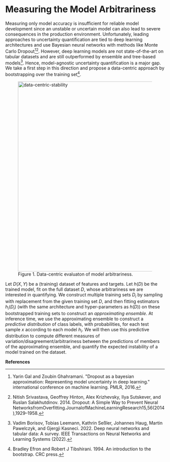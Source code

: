 # Measuring the Model Arbitrariness

Measuring only model accuracy is insufficient for reliable model development since an unstable or uncertain model can also lead
to severe consequences in the production environment. Unfortunately, leading approaches to uncertainty quantification are
tied to deep learning architectures and use Bayesian neural networks with methods like Monte Carlo Dropout[^1][^2].
However, deep learning models are not state-of-the-art on tabular datasets and are still outperformed by ensemble and
tree-based models[^3]. Hence, model-agnostic uncertainty quantification is a major gap.
We take a first step in this direction and propose a data-centric approach by bootstrapping over the training set[^4].

<figure>
    <img width="600" alt="data-centric-stability" src="https://github.com/DataResponsibly/Virny/assets/42843889/71d4b50f-b6e9-4a46-bfb6-c510e3f28be7">
    <figcaption>Figure 1. Data-centric evaluaton of model arbitrariness.</figcaption>
</figure>

Let $D(X,Y)$ be a (training) dataset of features and targets. Let $h(D)$ be the trained model, fit on the full dataset $D$,
whose arbitrariness we are interested in quantifying.  We construct multiple training sets $D_i$ by sampling with replacement
from the given training set $D$, and then fitting estimators $h_i(D_i)$ (with the same architecture and hyper-parameters as $h(D)$)
on these bootstrapped training sets to construct an $\textit{approximating ensemble}$. At inference time, we use the approximating ensemble
to construct a $\textit{predictive distribution}$ of class labels, with probabilities, for each test sample $x$ according to each model $h_i$.
We will then use this predictive distribution to compute different measures of variation/disagreement/arbitrariness between
the predictions of members of the approximating ensemble, and quantify the expected instability of a model trained on the dataset.


**References**

[^1]: Yarin Gal and Zoubin Ghahramani. "Dropout as a bayesian approximation: Representing model uncertainty in deep learning." international conference on machine learning. PMLR, 2016.

[^2]: Nitish Srivastava, Geoffrey Hinton, Alex Krizhevsky, Ilya Sutskever, and Ruslan Salakhutdinov. 2014. Dropout: A Simple Way to Prevent Neural NetworksfromOverfitting.JournalofMachineLearningResearch15,56(2014),1929–1958.

[^3]: Vadim Borisov, Tobias Leemann, Kathrin Seßler, Johannes Haug, Martin Pawelczyk, and Gjergji Kasneci. 2022. Deep neural networks and tabular data: A survey. IEEE Transactions on Neural Networks and Learning Systems (2022).

[^4]: Bradley Efron and Robert J Tibshirani. 1994. An introduction to the bootstrap. CRC press.
